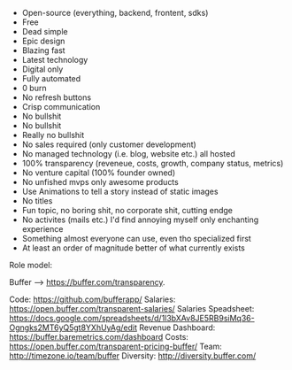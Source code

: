 - Open-source (everything, backend, frontent, sdks)
- Free
- Dead simple
- Epic design
- Blazing fast
- Latest technology
- Digital only
- Fully automated
- 0 burn
- No refresh buttons
- Crisp communication
- No bullshit
- No bullshit
- Really no bullshit
- No sales required (only customer development)
- No managed technology (i.e. blog, website etc.) all hosted
- 100% transparency (reveneue, costs, growth, company status, metrics)
- No venture capital (100% founder owned)
- No unfished mvps only awesome products
- Use Animations to tell a story instead of static images
- No titles
- Fun topic, no boring shit, no corporate shit, cutting endge
- No activites (mails etc.) I'd find annoying myself only enchanting experience
- Something almost everyone can use, even tho specialized first
- At least an order of magnitude better of what currently exists

Role model:

Buffer --> https://buffer.com/transparency.

Code: https://github.com/bufferapp/
Salaries: https://open.buffer.com/transparent-salaries/
Salaries Speadsheet: https://docs.google.com/spreadsheets/d/1l3bXAv8JE5RB9siMq36-Ogngks2MT6yQ5gt8YXhUyAg/edit
Revenue Dashboard: https://buffer.baremetrics.com/dashboard
Costs: https://open.buffer.com/transparent-pricing-buffer/
Team: http://timezone.io/team/buffer
Diversity: http://diversity.buffer.com/
